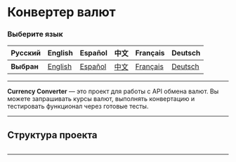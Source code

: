 # Конвертер валют

### Выберите язык

| Русский  | English                              | Español                                   | 中文                              | Français                              | Deutsch                              |
|----------|--------------------------------------|-------------------------------------------|---------------------------------|---------------------------------------|--------------------------------------|
| **Выбран** | [English](./bundles/CurrencyConverterBundle/Resources/docs/README_en.md) | [Español](./bundles/CurrencyConverterBundle/Resources/docs/README_es.md) | [中文](./bundles/CurrencyConverterBundle/Resources/docs/README_zh.md) | [Français](./bundles/CurrencyConverterBundle/Resources/docs/README_fr.md) | [Deutsch](./bundles/CurrencyConverterBundle/Resources/docs/README_de.md) |

---

**Currency Converter** — это проект для работы с API обмена валют. Вы можете запрашивать курсы валют, выполнять конвертацию и тестировать функционал через готовые тесты.

---

## Структура проекта

```plaintext
```

---